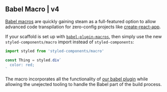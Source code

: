 ## Babel Macro | v4

[Babel macros](https://babeljs.io/blog/2017/09/11/zero-config-with-babel-macros) are quickly gaining steam as a full-featured option to allow advanced code transpilation for zero-config projects like [create-react-app](https://github.com/facebook/create-react-app).

If your scaffold is set up with [`babel-plugin-macros`](https://github.com/kentcdodds/babel-plugin-macros), then simply use the new `styled-components/macro` import instead of `styled-components`:

```js
import styled from 'styled-components/macro'

const Thing = styled.div`
  color: red;
`
```

The macro incorporates all the functionality of [our babel plugin](/docs/tooling#babel-plugin) while allowing the unejected tooling to handle the Babel part of the build process.
